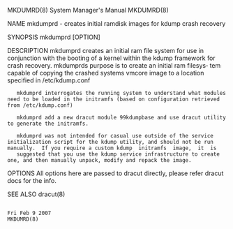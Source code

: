 MKDUMRD(8)                                                                                 System Manager's Manual                                                                                 MKDUMRD(8)



NAME
       mkdumprd - creates initial ramdisk images for kdump crash recovery

SYNOPSIS
       mkdumprd [OPTION]


DESCRIPTION
       mkdumprd creates an initial ram file system for use in conjunction with the booting of a kernel within the kdump framework for crash recovery.  mkdumprds purpose is to create an initial ram filesys‐
       tem capable of copying the crashed systems vmcore image to a location specified in /etc/kdump.conf

       mkdumprd interrogates the running system to understand what modules need to be loaded in the initramfs (based on configuration retrieved from /etc/kdump.conf)

       mkdumprd add a new dracut module 99kdumpbase and use dracut utility to generate the initramfs.

       mkdumprd was not intended for casual use outside of the service initialization script for the kdump utility, and should not be run manually.  If you require a custom kdump  initramfs  image,  it  is
       suggested that you use the kdump service infrastructure to create one, and then manually unpack, modify and repack the image.



OPTIONS
       All options here are passed to dracut directly, please refer dracut docs
              for the info.


SEE ALSO
       dracut(8)



                                                                                                Fri Feb 9 2007                                                                                     MKDUMRD(8)
